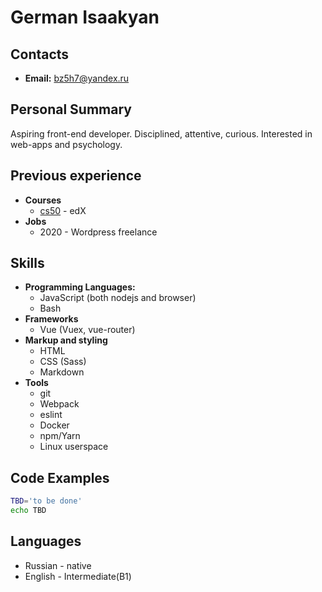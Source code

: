 # **German Isaakyan**

## Contacts

- **Email:** <bz5h7@yandex.ru>

## Personal Summary

Aspiring front-end developer. Disciplined, attentive, curious. Interested in web-apps and psychology.

## Previous experience

- **Courses**
  - [cs50](https://www.edx.org/course/cs50s-introduction-to-computer-science) - edX
- **Jobs**
  - 2020 - Wordpress freelance

## Skills

- **Programming Languages:**
  - JavaScript (both nodejs and browser)
  - Bash
- **Frameworks**
  - Vue (Vuex, vue-router)
- **Markup and styling**
  - HTML
  - CSS (Sass)
  - Markdown
- **Tools**
  - git
  - Webpack
  - eslint
  - Docker
  - npm/Yarn
  - Linux userspace

## Code Examples

```sh
TBD='to be done'
echo TBD
```

## Languages

- Russian - native
- English - Intermediate(B1)
